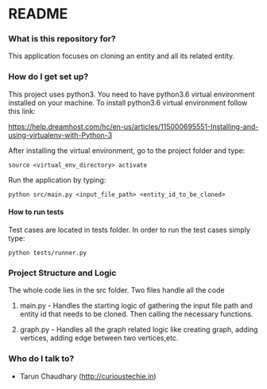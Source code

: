 # README #

### What is this repository for? ###

This application focuses on cloning an entity and all its related entity.

### How do I get set up? ###

This project uses python3. You need to have 
python3.6 virtual environment installed on your machine.
To install python3.6 virtual environment follow this link:
 
https://help.dreamhost.com/hc/en-us/articles/115000695551-Installing-and-using-virtualenv-with-Python-3 

After installing the virtual environment, go to the project folder and type: 

    source <virtual_env_directory> activate
    
Run the application by typing:
    
    python src/main.py <input_file_path> <entity_id_to_be_cloned>


#### How to run tests
Test cases are located in tests folder.
In order to run the test cases simply type:

    python tests/runner.py

### Project Structure and Logic

The whole code lies in the src folder. Two files handle all the code
1. main.py - Handles the starting logic of gathering the input file path and entity id that needs to be cloned. Then calling the necessary functions.

2. graph.py - Handles all the graph related logic like creating graph, adding vertices, adding edge between two vertices,etc. 

### Who do I talk to? ###

* Tarun Chaudhary (http://curioustechie.in)